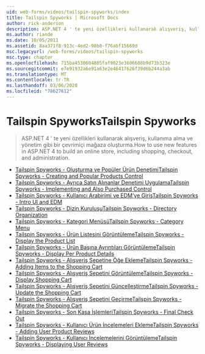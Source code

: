 ```yaml
---
uid: web-forms/videos/tailspin-spyworks/index
title: Tailspin Spyworks | Microsoft Docs
author: rick-anderson
description: ASP.NET 4 ' te yeni özellikleri kullanarak alışveriş, kullanıma alma ve yönetim gibi bir çevrimiçi mağaza oluşturma.
ms.author: riande
ms.date: 10/05/2011
ms.assetid: 8aa371f8-913c-4ed2-98b0-f76abf15669d
msc.legacyurl: /web-forms/videos/tailspin-spyworks
msc.type: chapter
ms.openlocfilehash: 715ba4530604805faf9023e3606608b9d73b323e
ms.sourcegitcommit: e7e91932a6e91a63e2e46417626f39d6b244a3ab
ms.translationtype: MT
ms.contentlocale: tr-TR
ms.lasthandoff: 03/06/2020
ms.locfileid: "78627612"
---
```

# <a name="tailspin-spyworks"></a><span data-ttu-id="fe1fb-103">Tailspin Spyworks</span><span class="sxs-lookup"><span data-stu-id="fe1fb-103">Tailspin Spyworks</span></span>

> <span data-ttu-id="fe1fb-104">ASP.NET 4 ' te yeni özellikleri kullanarak alışveriş, kullanıma alma ve yönetim gibi bir çevrimiçi mağaza oluşturma.</span><span class="sxs-lookup"><span data-stu-id="fe1fb-104">How to use new features in ASP.NET 4 to build an online store, including shopping, checkout, and administration.</span></span>

- [<span data-ttu-id="fe1fb-105">Tailspin Spyworks - Oluşturma ve Popüler Ürün Denetimi</span><span class="sxs-lookup"><span data-stu-id="fe1fb-105">Tailspin Spyworks - Creating and Popular Products Control</span></span>](tailspin-spyworks-creating-and-using-the-popular-products-control.md)
- [<span data-ttu-id="fe1fb-106">Tailspin Spyworks - Ayrıca Satın Alınanlar Denetimi Uygulama</span><span class="sxs-lookup"><span data-stu-id="fe1fb-106">Tailspin Spyworks - Implementing and Also Purchased Control</span></span>](tailspin-spyworks-implementing-and-using-the-also-purchased-control.md)
- [<span data-ttu-id="fe1fb-107">Tailspin Spyworks - Kullanıcı Arabirimi ve EDM’ye Giriş</span><span class="sxs-lookup"><span data-stu-id="fe1fb-107">Tailspin Spyworks - Intro UI and EDM</span></span>](tailspin-spyworks-intro-ui-and-edm.md)
- [<span data-ttu-id="fe1fb-108">Tailspin Spyworks - Dizin Kuruluşu</span><span class="sxs-lookup"><span data-stu-id="fe1fb-108">Tailspin Spyworks - Directory Organization</span></span>](tailspin-spyworks-directory-organization.md)
- [<span data-ttu-id="fe1fb-109">Tailspin Spyworks - Kategori Menüsü</span><span class="sxs-lookup"><span data-stu-id="fe1fb-109">Tailspin Spyworks - Category Menu</span></span>](tailspin-spyworks-category-menu.md)
- [<span data-ttu-id="fe1fb-110">Tailspin Spyworks - Ürün Listesini Görüntüleme</span><span class="sxs-lookup"><span data-stu-id="fe1fb-110">Tailspin Spyworks - Display the Product List</span></span>](tailspin-spyworks-display-the-product-list.md)
- [<span data-ttu-id="fe1fb-111">Tailspin Spyworks - Ürün Başına Ayrıntıları Görüntüleme</span><span class="sxs-lookup"><span data-stu-id="fe1fb-111">Tailspin Spyworks - Display Per Product Details</span></span>](tailspin-spyworks-display-per-product-details.md)
- [<span data-ttu-id="fe1fb-112">Tailspin Spyworks - Alışveriş Sepetine Öğe Ekleme</span><span class="sxs-lookup"><span data-stu-id="fe1fb-112">Tailspin Spyworks - Adding Items to the Shopping Cart</span></span>](tailspin-spyworks-adding-items-to-the-shopping-cart.md)
- [<span data-ttu-id="fe1fb-113">Tailspin Spyworks - Alışveriş Sepetini Görüntüleme</span><span class="sxs-lookup"><span data-stu-id="fe1fb-113">Tailspin Spyworks - Display Shopping Cart</span></span>](tailspin-spyworks-display-shopping-cart.md)
- [<span data-ttu-id="fe1fb-114">Tailspin Spyworks - Alışveriş Sepetini Güncelleştirme</span><span class="sxs-lookup"><span data-stu-id="fe1fb-114">Tailspin Spyworks - Update the Shopping Cart</span></span>](tailspin-spyworks-update-the-shopping-cart.md)
- [<span data-ttu-id="fe1fb-115">Tailspin Spyworks - Alışveriş Sepetini Geçirme</span><span class="sxs-lookup"><span data-stu-id="fe1fb-115">Tailspin Spyworks - Migrate the Shopping Cart</span></span>](tailspin-spyworks-migrate-the-shopping-cart.md)
- [<span data-ttu-id="fe1fb-116">Tailspin Spyworks - Son Kasa İşlemleri</span><span class="sxs-lookup"><span data-stu-id="fe1fb-116">Tailspin Spyworks - Final Check Out</span></span>](tailspin-spyworks-final-check-out.md)
- [<span data-ttu-id="fe1fb-117">Tailspin Spyworks - Kullanıcı Ürün İncelemeleri Ekleme</span><span class="sxs-lookup"><span data-stu-id="fe1fb-117">Tailspin Spyworks - Adding User Product Reviews</span></span>](tailspin-spyworks-adding-user-product-reviews.md)
- [<span data-ttu-id="fe1fb-118">Tailspin Spyworks - Kullanıcı İncelemelerini Görüntüleme</span><span class="sxs-lookup"><span data-stu-id="fe1fb-118">Tailspin Spyworks - Displaying User Reviews</span></span>](tailspin-spyworks-displaying-user-reviews.md)
